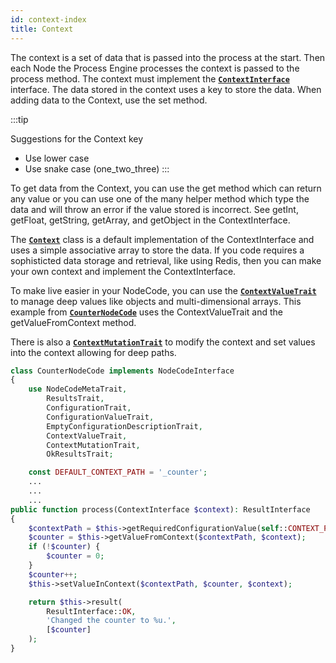 ```yaml
---
id: context-index
title: Context
---
```


The context is a set of data that is passed into the process at the start. Then each
Node the Process Engine processes the context is passed to the process method. The 
context must implement the [**`ContextInterface`**](https://github.com/cybermantix/feral-core/blob/master/src/Process/Context/ContextInterface.php)
interface. The data stored in the context uses a key to store the data. When adding
data to the Context, use the set method.

:::tip

Suggestions for the Context key
* Use lower case
* Use snake case (one_two_three)
:::

To get data from the Context, you can use the get method which can return any 
value or you can use one of the many helper method which type the data and 
will throw an error if the value stored is incorrect. See getInt, getFloat,
getString, getArray, and getObject in the ContextInterface.

The [**`Context`**](https://github.com/cybermantix/feral-core/blob/master/src/Process/Context/Context.php)
class is a default implementation of the ContextInterface and uses a simple
associative array to store the data. If you code requires a sophisticted data
storage and retrieval, like using Redis, then you can make your own context
and implement the ContextInterface.

To make live easier in your NodeCode, you can use the
[**`ContextValueTrait`**](https://github.com/cybermantix/feral-core/blob/master/src/Process/NodeCode/Traits/ContextValueTrait.php)
to manage deep values like objects and multi-dimensional arrays. This example from [**`CounterNodeCode`**](https://github.com/cybermantix/feral-core/blob/master/src/Process/NodeCode/Data/CounterNodeCode.php)
uses the ContextValueTrait and the getValueFromContext method.

There is also a [**`ContextMutationTrait`**](https://github.com/cybermantix/feral-core/blob/master/src/Process/NodeCode/Traits/ContextMutationTrait.php)
to modify the context and set values into the context allowing for deep paths.


```php 
class CounterNodeCode implements NodeCodeInterface
{
    use NodeCodeMetaTrait,
        ResultsTrait,
        ConfigurationTrait,
        ConfigurationValueTrait,
        EmptyConfigurationDescriptionTrait,
        ContextValueTrait,
        ContextMutationTrait,
        OkResultsTrait;

    const DEFAULT_CONTEXT_PATH = '_counter';
    ...
    ...
    ...
public function process(ContextInterface $context): ResultInterface
{
    $contextPath = $this->getRequiredConfigurationValue(self::CONTEXT_PATH, self::DEFAULT_CONTEXT_PATH);
    $counter = $this->getValueFromContext($contextPath, $context);
    if (!$counter) {
        $counter = 0;
    }
    $counter++;
    $this->setValueInContext($contextPath, $counter, $context);

    return $this->result(
        ResultInterface::OK,
        'Changed the counter to %u.',
        [$counter]
    );
}
```